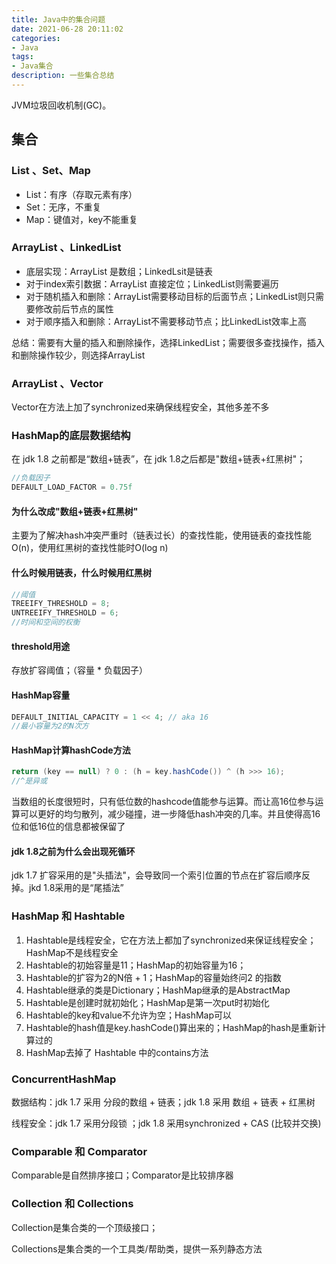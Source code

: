 ```yaml
---
title: Java中的集合问题
date: 2021-06-28 20:11:02
categories:
- Java
tags:
- Java集合
description: 一些集合总结
---
```


JVM垃圾回收机制(GC)。

<!-- more -->

集合
---



### List 、Set、Map

- List：有序（存取元素有序）
- Set：无序，不重复
- Map：键值对，key不能重复



### ArrayList 、LinkedList

- 底层实现：ArrayList 是数组；LinkedLsit是链表
- 对于index索引数据：ArrayList 直接定位；LinkedList则需要遍历
- 对于随机插入和删除：ArrayList需要移动目标的后面节点；LinkedList则只需要修改前后节点的属性
- 对于顺序插入和删除：ArrayList不需要移动节点；比LinkedList效率上高

总结：需要有大量的插入和删除操作，选择LinkedList；需要很多查找操作，插入和删除操作较少，则选择ArrayList



### ArrayList 、Vector

Vector在方法上加了synchronized来确保线程安全，其他多差不多



### HashMap的底层数据结构

在 jdk 1.8 之前都是“数组+链表”，在 jdk 1.8之后都是"数组+链表+红黑树"；

```java
//负载因子
DEFAULT_LOAD_FACTOR = 0.75f
```



#### 为什么改成"数组+链表+红黑树"

主要为了解决hash冲突严重时（链表过长）的查找性能，使用链表的查找性能O(n)，使用红黑树的查找性能时O(log n)



#### 什么时候用链表，什么时候用红黑树

```java
//阈值
TREEIFY_THRESHOLD = 8;
UNTREEIFY_THRESHOLD = 6;
//时间和空间的权衡
```



#### threshold用途

存放扩容阈值；（容量 * 负载因子）



#### HashMap容量

```java
DEFAULT_INITIAL_CAPACITY = 1 << 4; // aka 16
//最小容量为2的N次方
```

#### HashMap计算hashCode方法

```java
return (key == null) ? 0 : (h = key.hashCode()) ^ (h >>> 16);
//^是异或
```

当数组的长度很短时，只有低位数的hashcode值能参与运算。而让高16位参与运算可以更好的均匀散列，减少碰撞，进一步降低hash冲突的几率。并且使得高16位和低16位的信息都被保留了

#### jdk 1.8之前为什么会出现死循环

jdk 1.7 扩容采用的是"头插法"，会导致同一个索引位置的节点在扩容后顺序反掉。jkd 1.8采用的是“尾插法”

### HashMap 和 Hashtable

1. Hashtable是线程安全，它在方法上都加了synchronized来保证线程安全；HashMap不是线程安全
2. Hashtable的初始容量是11；HashMap的初始容量为16；
3. Hashtable的扩容为2的N倍 + 1；HashMap的容量始终问2 的指数
4. Hashtable继承的类是Dictionary；HashMap继承的是AbstractMap
5. Hashtable是创建时就初始化；HashMap是第一次put时初始化
6. Hashtable的key和value不允许为空；HashMap可以
7. Hashtable的hash值是key.hashCode()算出来的；HashMap的hash是重新计算过的
8. HashMap去掉了 Hashtable 中的contains方法



### ConcurrentHashMap 

数据结构：jdk 1.7 采用 分段的数组 + 链表；jdk 1.8 采用 数组 + 链表 + 红黑树

线程安全：jdk 1.7 采用分段锁 ；jdk 1.8 采用synchronized + CAS (比较并交换)



###  Comparable 和 Comparator

Comparable是自然排序接口；Comparator是比较排序器



### Collection 和 Collections

Collection是集合类的一个顶级接口；

Collections是集合类的一个工具类/帮助类，提供一系列静态方法

